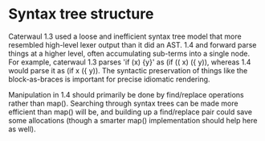 # Syntax tree structure

Caterwaul 1.3 used a loose and inefficient syntax tree model that more resembled high-level lexer output than it did an AST. 1.4 and forward parse things at a higher level, often accumulating
sub-terms into a single node. For example, caterwaul 1.3 parses 'if (x) {y}' as (if (( x) ({ y)), whereas 1.4 would parse it as (if x ({ y)). The syntactic preservation of things like the
block-as-braces is important for precise idiomatic rendering.

Manipulation in 1.4 should primarily be done by find/replace operations rather than map(). Searching through syntax trees can be made more efficient than map() will be, and building up a
find/replace pair could save some allocations (though a smarter map() implementation should help here as well).